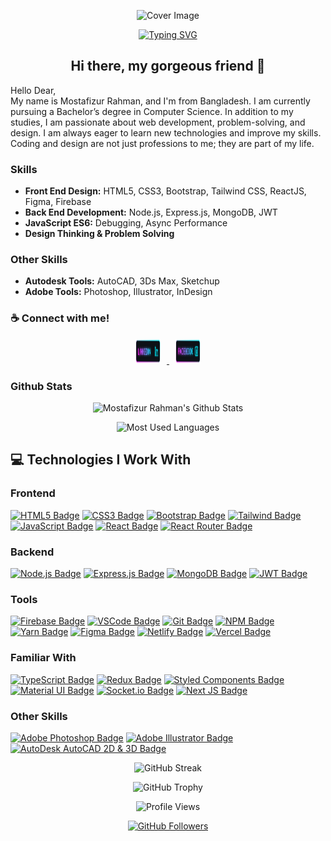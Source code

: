 <p align="center">
  <img src="assets/cover.gif" alt="Cover Image">
</p>

<p align="center">
  <a href="https://git.io/typing-svg">
    <img src="https://readme-typing-svg.demolab.com?font=Fira+Code&pause=1000&center=true&vCenter=true&width=550&lines=I'm+a+Frontend+Developer;I'm+a+Backend+Developer;" alt="Typing SVG" />
  </a>
</p>

<h2 align="center">Hi there, my gorgeous friend 👋</h2>

Hello Dear,<br/>
My name is Mostafizur Rahman, and I'm from Bangladesh. I am currently pursuing a Bachelor’s degree in Computer Science. In addition to my studies, I am passionate about web development, problem-solving, and design. I am always eager to learn new technologies and improve my skills. Coding and design are not just professions to me; they are part of my life.

### Skills
- **Front End Design:** HTML5, CSS3, Bootstrap, Tailwind CSS, ReactJS, Figma, Firebase
- **Back End Development:** Node.js, Express.js, MongoDB, JWT
- **JavaScript ES6:** Debugging, Async Performance
- **Design Thinking & Problem Solving**

### Other Skills
- **Autodesk Tools:** AutoCAD, 3Ds Max, Sketchup
- **Adobe Tools:** Photoshop, Illustrator, InDesign

### :coffee: Connect with me!
<p align="center">
    <a href="https://www.linkedin.com/in/mostafizur-pro/" target="_blank">
      <img src="assets/icons/Linkedin.png" alt="LinkedIn" style="width:40px; height:40px; margin:0 10px;">
    </a>
    <a href="https://www.facebook.com/mostafizur.proo" target="_blank">
      <img src="assets/icons/Facebook.png" alt="Facebook" style="width:40px; height:40px; margin:0 10px;">
    </a>
</p>

### Github Stats
<p align="center">
  <img src="https://github-readme-stats.vercel.app/api?username=Mostafizur-Pro&count_private=true&theme=tokyonight&hide=contribs,prs" alt="Mostafizur Rahman's Github Stats">
</p>
<p align="center">
  <img src="https://github-readme-stats.vercel.app/api/top-langs/?username=Mostafizur-Pro&layout=compact&theme=tokyonight" alt="Most Used Languages">
</p>

## 💻 Technologies I Work With

### Frontend
[![HTML5 Badge](https://img.shields.io/badge/-HTML5-E34c26?style=for-the-badge&labelColor=black&logo=html5&logoColor=E34c26)](#)
[![CSS3 Badge](https://img.shields.io/badge/CSS3-1572B6?style=for-the-badge&labelColor=black&logo=css3&logoColor=1572B6)](#)
[![Bootstrap Badge](https://img.shields.io/badge/Bootstrap-553C7B?style=for-the-badge&labelColor=black&logo=bootstrap&logoColor=553C7B)](#)
[![Tailwind Badge](https://img.shields.io/badge/Tailwind%20CSS-092749?style=for-the-badge&logo=tailwindcss&logoColor=06B6D4&labelColor=000000)](#)
[![JavaScript Badge](https://img.shields.io/badge/-JavaScript-F0DB4F?style=for-the-badge&labelColor=black&logo=javascript&logoColor=F0DB4F)](#)
[![React Badge](https://img.shields.io/badge/-React-61DBFB?style=for-the-badge&labelColor=black&logo=react&logoColor=61DBFB)](#)
[![React Router Badge](https://img.shields.io/badge/React_Router-CA4245?style=for-the-badge&labelColor=black&logo=react-router&logoColor=CA4245)](#)

### Backend
[![Node.js Badge](https://img.shields.io/badge/-Nodejs-3C873A?style=for-the-badge&labelColor=black&logo=node.js&logoColor=3C873A)](#)
[![Express.js Badge](https://img.shields.io/badge/Express.js-000000?style=for-the-badge&logo=express&logoColor=white)](#)
[![MongoDB Badge](https://img.shields.io/badge/MongoDB-4EA94B?style=for-the-badge&labelColor=black&logo=mongodb&logoColor=4EA94B)](#)
[![JWT Badge](https://img.shields.io/badge/JWT-black?style=for-the-badge&logo=JSON%20web%20tokens&logoColor=00ADEF)](#)

### Tools
[![Firebase Badge](https://img.shields.io/badge/firebase-FFCA28.svg?&style=for-the-badge&labelColor=black&logo=firebase&logoColor=FFCA28)](#)
[![VSCode Badge](https://img.shields.io/badge/Visual_Studio-0078D7?style=for-the-badge&labelColor=black&logo=visual%20studio&logoColor=0078D7)](#)
[![Git Badge](https://img.shields.io/badge/Git-F05032?style=for-the-badge&labelColor=black&logo=git&logoColor=f34f29)](#)
[![NPM Badge](https://img.shields.io/badge/NPM-%23CC3534.svg?style=for-the-badge&labelColor=black&logo=npm&logoColor=CC3534)](#)
[![Yarn Badge](https://img.shields.io/badge/yarn-%232C8EBB.svg?style=for-the-badge&labelColor=black&logo=yarn&logoColor=2C8EBB)](#)
[![Figma Badge](https://img.shields.io/badge/figma-%23F24E1E.svg?style=for-the-badge&labelColor=black&logo=figma&logoColor=F24E1E)](#)
[![Netlify Badge](https://img.shields.io/badge/Netlify-00C7B7?style=for-the-badge&labelColor=black&logo=netlify&logoColor=#00C7B7)](#)
[![Vercel Badge](https://img.shields.io/badge/vercel-%23000000.svg?style=for-the-badge&labelColor=black&logo=vercel&logoColor=white)](#)

### Familiar With
[![TypeScript Badge](https://img.shields.io/badge/typescript-%23007ACC.svg?style=for-the-badge&labelColor=black&logo=typescript&logoColor=007ACC)](#)
[![Redux Badge](https://img.shields.io/badge/redux-%23593d88.svg?style=for-the-badge&labelColor=black&logo=redux&logoColor=593d88)](#)
[![Styled Components Badge](https://img.shields.io/badge/styled--components-DB7093?style=for-the-badge&labelColor=black&logo=styled-components&logoColor=DB7093)](#)
[![Material UI Badge](https://img.shields.io/badge/Material--UI-0081CB?style=for-the-badge&labelColor=black&logo=material-ui&logoColor=white)](#)
[![Socket.io Badge](https://img.shields.io/badge/Socket.io-black?style=for-the-badge&logo=socket.io&badgeColor=010101)](#)
[![Next JS Badge](https://img.shields.io/badge/Next-black?style=for-the-badge&labelColor=black&logo=next.js&logoColor=white)](#)

### Other Skills
[![Adobe Photoshop Badge](https://img.shields.io/badge/adobe_photoshop-%2331A8FF.svg?style=for-the-badge&labelColor=black&logo=adobephotoshop&logoColor=31A8FF)](#)
[![Adobe Illustrator Badge](https://img.shields.io/badge/adobe_illustrator-%23FF7D00.svg?style=for-the-badge&labelColor=black&logo=adobe%20illustrator&logoColor=FF7D00)](#)
[![AutoDesk AutoCAD 2D & 3D Badge](https://img.shields.io/badge/AutoDesk_AutoCAD-%23FF7D00.svg?style=for-the-badge&labelColor=black&logo=autodesk&logoColor=FF7D00)](#)

<p align="center">
  <img src="https://github-readme-streak-stats.herokuapp.com/?user=Mostafizur-Pro&theme=react&hide_border=false" alt="GitHub Streak">
</p>
<p align="center">
  <img src="https://github-profile-trophy.vercel.app/?username=Mostafizur-Pro&theme=onedark" alt="GitHub Trophy">
</p>

<p align="center">
  <img src="https://komarev.com/ghpvc/?username=Mostafizur-Pro&label=Profile%20views&color=0e75b6&style=flat" alt="Profile Views">
</p>

<p align="center">
  <a href="https://github.com/Mostafizur-Pro">
    <img src="https://img.shields.io/github/followers/Mostafizur-Pro?label=Followers&style=social" alt="GitHub Followers">
  </a>
</p>
